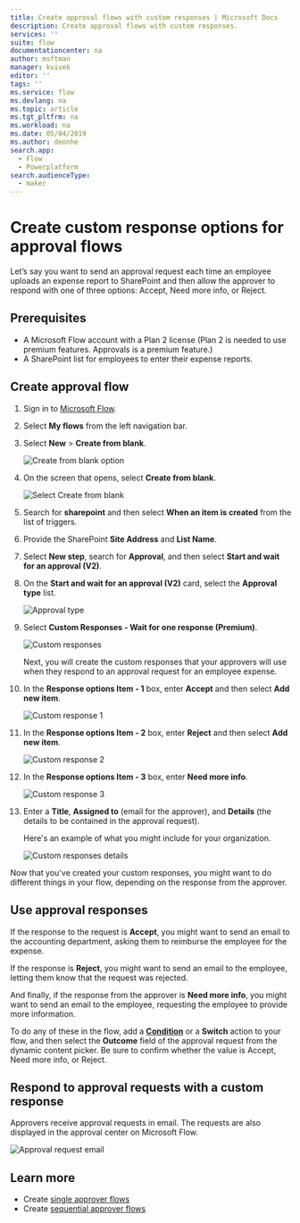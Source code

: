 ```yaml
---
title: Create approval flows with custom responses | Microsoft Docs
description: Create approval flows with custom responses.
services: ''
suite: flow
documentationcenter: na
author: msftman
manager: kvivek
editor: ''
tags: ''
ms.service: flow
ms.devlang: na
ms.topic: article
ms.tgt_pltfrm: na
ms.workload: na
ms.date: 05/04/2019
ms.author: deonhe
search.app: 
  - Flow
  - Powerplatform
search.audienceType: 
  - maker
---
```


# Create custom response options for approval flows

Let’s say you want to send an approval request each time an employee uploads an expense report to SharePoint and then allow the approver to respond with one of three options: Accept, Need more info, or Reject.


## Prerequisites

- A Microsoft Flow account with a Plan 2 license (Plan 2 is needed to use premium features. Approvals is a premium feature.)
- A SharePoint list for employees to enter their expense reports.

## Create approval flow
1. Sign in to [Microsoft Flow](https://flow.microsoft.com).
1. Select **My flows** from the left navigation bar.
1. Select **New** > **Create from blank**.

    ![Create from blank option](media/create-approval-response-options/create-approval-response-options.png)

1. On the screen that opens, select **Create from blank**. 

    ![Select Create from blank](media/create-approval-response-options/create-from-blank.png)

1. Search for **sharepoint** and then select **When an item is created** from the list of triggers. 

1. Provide the SharePoint **Site Address** and **List Name**. 

1. Select **New step**, search for **Approval**, and then select **Start and wait for an approval (V2)**.

1. On the **Start and wait for an approval (V2)** card, select the **Approval type** list.

    ![Approval type](media/create-approval-response-options/select-approval-type.png)

1. Select **Custom Responses - Wait for one response (Premium)**.

    ![Custom responses](media/create-approval-response-options/select-custom-responses.png)

    Next, you will create the custom responses that your approvers will use when they respond to an approval request for an employee expense.


1. In the **Response options Item - 1** box, enter **Accept** and then select **Add new item**. 

    ![Custom response 1](media/create-approval-response-options/enter-response-1.png)

1. In the **Response options Item - 2** box, enter **Reject** and then select **Add new item**.

    ![Custom response 2](media/create-approval-response-options/enter-response-2.png)

1. In the **Response options Item - 3** box, enter **Need more info**.

    ![Custom response 3](media/create-approval-response-options/enter-response-3.png)   
    

1. Enter a **Title**, **Assigned to** (email for the approver), and **Details** (the details to be contained in the approval request).

    Here's an example of what you might include for your organization.

    ![Custom responses details](media/create-approval-response-options/enter-title-assigned-to-details.png)


Now that you've created your custom responses, you might want to do different things in your flow, depending on the response from the approver.


## Use approval responses 

If the response to the request is **Accept**, you might want to send an email to the accounting department, asking them to reimburse the employee for the expense. 

If the response is **Reject**, you might want to send an email to the employee, letting them know that the request was rejected.

And finally, if the response from the approver is **Need more info**, you might want to send an email to the employee, requesting the employee to provide more information.

To do any of these in the flow, add a [**Condition**](add-condition.md) or a **Switch** action to your flow, and then select the **Outcome** field of the approval request from the dynamic content picker. Be sure to confirm whether the value is Accept, Need more info, or Reject.

## Respond to approval requests with a custom response

Approvers receive approval requests in email. The requests are also displayed in the approval center on Microsoft Flow. 

![Approval request email](media/create-approval-response-options/approval-request-email.png)

## Learn more
- Create [single approver flows](modern-approvals.md)
- Create [sequential approver flows](sequential-modern-approvals.md)
